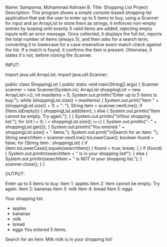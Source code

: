 Name: Samporna, Mohammad Ashrawi B.
Title: Shopping List Project
Description: This program shows a simple console-based shopping list application 
that ask the user to enter up to 5 items to buy, using a Scanner for input and an ArrayList to store them as strings,
it enforces non-empty entries by looping until exactly 5 valid items are added, rejecting empty inputs with an error message. 
Once collected, it displays the full list, reports the total number of items (always 5), 
and then asks for a search term, converting it to lowercase for a case-insensitive exact-match check against the list. 
If a match is found, it confirms the item is present. Otherwise, it states it's not, before closing the Scanner.

INPUT: 

import java.util.ArrayList;
import java.util.Scanner;

public class ShoppingList {
    public static void main(String[] args) {
        Scanner scanner = new Scanner(System.in);
        ArrayList<String> shoppingList = new ArrayList<>();
        int maxItems = 5;
        System.out.println("Enter up to 5 items to buy:");
        while (shoppingList.size() < maxItems) {
            System.out.print("Item " + (shoppingList.size() + 1) + ": ");
            String item = scanner.nextLine();
            if (!item.isEmpty()) {
                shoppingList.add(item);
            } else {
                System.out.println("Item cannot be empty. Try again.");
            }
        }
        System.out.println("\nYour shopping list:");
        for (int i = 0; i < shoppingList.size(); i++) {
            System.out.println("- " + shoppingList.get(i));
        }
        System.out.println("You entered " + shoppingList.size() + " items.");
        System.out.print("\nSearch for an item: ");
        String searchItem = scanner.nextLine().toLowerCase();
        boolean found = false;
        for (String item : shoppingList) {
            if (item.toLowerCase().equals(searchItem)) {
                found = true;
                break;
            }
        }
        if (found) {
            System.out.println(searchItem + " is in your shopping list!");
        } else {
            System.out.println(searchItem + " is NOT in your shopping list.");
        }
        scanner.close();
    }
}

OUTPUT:

Enter up to 5 items to buy:
Item 1: apples
Item 2: 
Item cannot be empty. Try again.
Item 2: bananas
Item 3: milk
Item 4: bread
Item 5: eggs

Your shopping list:
- apples
- bananas
- milk
- bread
- eggs
You entered 5 items.

Search for an item: Milk
milk is in your shopping list!
